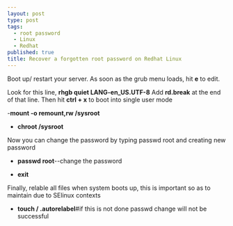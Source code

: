 ```yaml
---
layout: post
type: post
tags: 
  - root password
  - Linux
  - Redhat
published: true
title: Recover a forgotten root password on Redhat Linux
---
```



Boot up/ restart your server.
As soon as the grub menu loads, hit **e** to edit.

Look for this line,  **rhgb quiet LANG-en_US.UTF-8**
Add **rd.break** at the end of that line.
Then hit **ctrl + x** to boot into single user mode


-**mount -o remount,rw /sysroot**

- **chroot /sysroot**

Now you can change the password by typing passwd root and creating new password

- **passwd root**--change the password

- **exit**

Finally, relable all files when system boots up, this is important so as to maintain due to SElinux contexts

- **touch / .autorelabel**#if this is not done passwd change will not be successful
~~~
